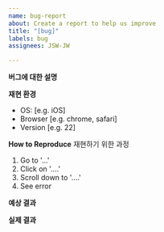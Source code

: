 ```yaml
---
name: bug-report
about: Create a report to help us improve
title: "[bug]"
labels: bug
assignees: JSW-JW

---
```


**버그에 대한 설명**

**재현 환경**
 - OS: [e.g. iOS]
 - Browser [e.g. chrome, safari]
 - Version [e.g. 22]

**How to Reproduce**
재현하기 위한 과정
1. Go to '...'
2. Click on '....'
3. Scroll down to '....'
4. See error

**예상 결과**

**실제 결과**
